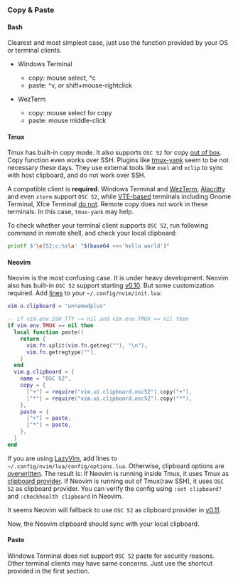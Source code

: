 ### Copy & Paste

#### Bash

Clearest and most simplest case, just use the function provided by your OS or terminal clients.

- Windows Terminal
  - copy: mouse select, ^c
  - paste: ^v, or shift+mouse-rightclick

- WezTerm
  - copy: mouse select for copy
  - paste: mouse middle-click


#### Tmux

Tmux has built-in copy mode. It also supports `OSC 52` for copy [out of box](https://github.com/tmux/tmux/wiki/Clipboard). Copy function even works over SSH. Plugins like [tmux-yank](https://github.com/tmux-plugins/tmux-yank) seem to be not necessary these days. They use external tools like `xsel` and `xclip` to sync with host clipboard, and do not work over SSH.

A compatible client is **required**. Windows Terminal and [WezTerm](https://github.com/wezterm/wezterm), [Alacritty](https://github.com/alacritty/alacritty) and even `xterm` support `OSC 52`, while [VTE-based](https://wiki.archlinux.org/title/List_of_applications/Utilities#VTE-based) terminals including Gnome Terminal, Xfce Terminal [do not](https://gitlab.gnome.org/GNOME/vte/-/issues/2495). Remote copy does not work in these terminals. In this case, `tmux-yank` may help.

To check whether your terminal client supports `OSC 52`, run following command in remote shell, and check your local clipboard:

```bash
printf $'\e]52;c;%s\a' "$(base64 <<<'hello world')"
```

#### Neovim

Neovim is the most confusing case. It is under heavy development. Neovim also has built-in `OSC 52` support starting [v0.10](https://github.com/neovim/neovim/pull/26064). But some customization required. Add [lines](https://github.com/neovim/neovim/discussions/28010#discussioncomment-9877494) to your `~/.config/nvim/init.lua`:

```lua
vim.o.clipboard = "unnamedplus"

-- if vim.env.SSH_TTY ~= nil and vim.env.TMUX == nil then
if vim.env.TMUX == nil then
  local function paste()
    return {
      vim.fn.split(vim.fn.getreg(""), "\n"),
      vim.fn.getregtype(""),
    }
  end
  vim.g.clipboard = {
    name = "OSC 52",
    copy = {
      ["+"] = require("vim.ui.clipboard.osc52").copy("+"),
      ["*"] = require("vim.ui.clipboard.osc52").copy("*"),
    },
    paste = {
      ["+"] = paste,
      ["*"] = paste,
    },
  }
end
```

If you are using [LazyVim](https://github.com/LazyVim/LazyVim), add lines to `~/.config/nvim/lua/config/options.lua`. Otherwise, clipboard options are [overwritten](https://github.com/LazyVim/LazyVim/blob/75297733710951e81b505d88b2d728a5b0a9b6ab/lua/lazyvim/config/options.lua#L57). The result is: If Neovim is running inside Tmux, it uses Tmux as [clipboard provider](https://neovim.io/doc/user/provider.html#provider-clipboard). If Neovim is running out of Tmux(raw SSH), it uses `OSC 52` as clipboard provider. You can verify the config using `:set clipboard?` and `:checkhealth clipboard` in Neovim.

It seems Neovim will fallback to use `OSC 52`  as clipboard provider in [v0.11](https://github.com/neovim/neovim/pull/31730).

Now, the Neovim clipboard should sync with your local clipboard.

#### Paste

Windows Terminal does not support `OSC 52` paste for security reasons. Other terminal clients may have same concerns. Just use the shortcut provided in the first section.

